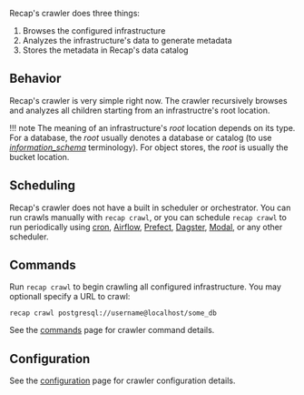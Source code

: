 Recap's crawler does three things:

1. Browses the configured infrastructure
2. Analyzes the infrastructure's data to generate metadata
3. Stores the metadata in Recap's data catalog

## Behavior

Recap's crawler is very simple right now. The crawler recursively browses and analyzes all children starting from an infrastructre's root location.

!!! note
    The meaning of an infrastructure's _root_ location depends on its type. For a database, the _root_ usually denotes a database or catalog (to use [_information_schema_](https://en.wikipedia.org/wiki/Information_schema) terminology). For object stores, the _root_ is usually the bucket location.

## Scheduling

Recap's crawler does not have a built in scheduler or orchestrator. You can run crawls manually with `recap crawl`, or you can schedule `recap crawl` to run periodically using [cron](https://en.wikipedia.org/wiki/Cron), [Airflow](https://airflow.apache.org), [Prefect](https://prefect.io), [Dagster](https://dagster.io/), [Modal](https://modal.com), or any other scheduler.

## Commands

Run `recap crawl` to begin crawling all configured infrastructure. You may optionall specify a URL to crawl:

    recap crawl postgresql://username@localhost/some_db

See the [commands](commands.md) page for crawler command details.

## Configuration

See the [configuration](configuration.md) page for crawler configuration details.